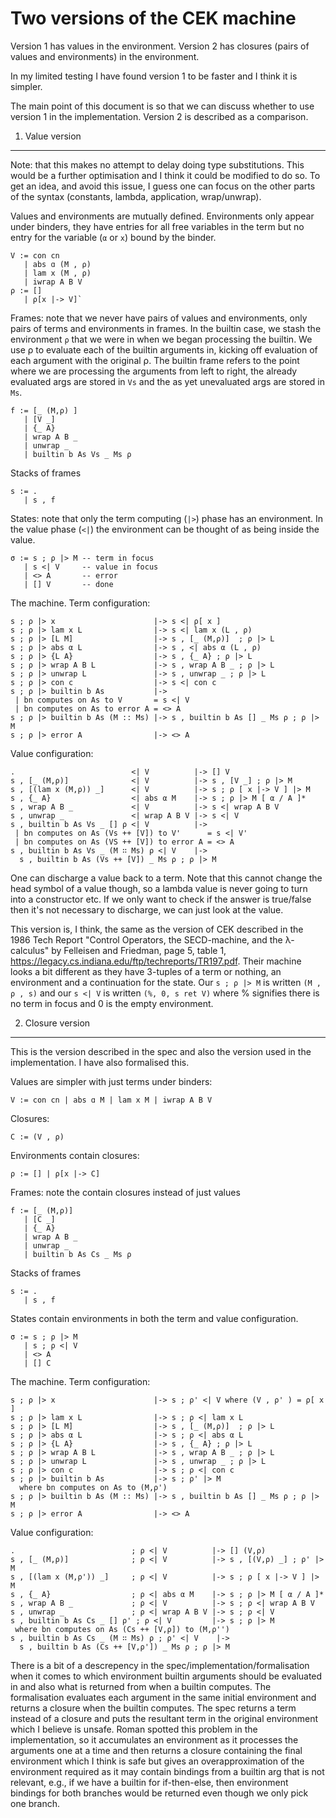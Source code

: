 Two versions of the CEK machine
===============================

Version 1 has values in the environment. Version 2 has closures (pairs
of values and environments) in the environment.

In my limited testing I have found version 1 to be faster and I think
it is simpler.

The main point of this document is so that we can discuss whether to
use version 1 in the implementation. Version 2 is described as a
comparison.

1. Value version
----------------

Note: that this makes no attempt to delay doing type
substitutions. This would be a further optimisation and I think it
could be modified to do so. To get an idea, and avoid this issue, I
guess one can focus on the other parts of the syntax (constants,
lambda, application, wrap/unwrap).

Values and environments are mutually defined. Environments only appear
under binders, they have entries for all free variables in the term
but no entry for the variable (`α` or `x`) bound by the binder.

```
V := con cn
   | abs ɑ (M , ⍴)
   | lam x (M , ρ)
   | iwrap A B V
ρ := []
   | ρ[x |-> V]`
```

Frames: note that we never have pairs of values and environments, only
pairs of terms and environments in frames. In the builtin case, we
stash the environment `ρ` that we were in when we began processing the
builtin. We use ρ to evaluate each of the builtin arguments in,
kicking off evaluation of each argument with the original ρ. The
builtin frame refers to the point where we are processing the
arguments from left to right, the already evaluated args are stored in
`Vs` and the as yet unevaluated args are stored in `Ms`.

```
f := [_ (M,ρ) ]
   | [V _]
   | {_ A}
   | wrap A B _
   | unwrap _
   | builtin b As Vs _ Ms ρ
```

Stacks of frames
```
s := .
   | s , f
```

States: note that only the term computing (`|>`) phase has an
environment. In the value phase (`<|`) the environment can be thought
of as being inside the value.
```
σ := s ; ρ |> M -- term in focus
   | s <| V     -- value in focus
   | <> A       -- error
   | [] V       -- done
```

The machine. Term configuration:
```
s ; ρ |> x                      |-> s <| ρ[ x ]
s ; ρ |> lam x L                |-> s <| lam x (L , ρ)
s ; ρ |> [L M]                  |-> s , [_ (M,ρ)]  ; ρ |> L
s ; ρ |> abs α L                |-> s , <| abs α (L , ρ)
s ; ρ |> {L A}                  |-> s , {_ A} ; ρ |> L
s ; ρ |> wrap A B L             |-> s , wrap A B _ ; ρ |> L
s ; ρ |> unwrap L               |-> s , unwrap _ ; ρ |> L
s ; ρ |> con c                  |-> s <| con c
s ; ρ |> builtin b As           |->
 | bn computes on As to V       = s <| V
 | bn computes on As to error A = <> A
s ; ρ |> builtin b As (M :: Ms) |-> s , builtin b As [] _ Ms ρ ; ρ |> M
s ; ρ |> error A                |-> <> A
```
Value configuration:
```
.                          <| V          |-> [] V
s , [_ (M,ρ)]              <| V          |-> s , [V _] ; ρ |> M
s , [(lam x (M,ρ)) _]      <| V          |-> s ; ρ [ x |-> V ] |> M
s , {_ A}                  <| abs α M    |-> s ; ρ |> M [ α / A ]*
s , wrap A B _             <| V          |-> s <| wrap A B V
s , unwrap _               <| wrap A B V |-> s <| V
s , builtin b As Vs _ [] ρ <| V          |->
 | bn computes on As (Vs ++ [V]) to V'      = s <| V'
 | bn computes on As (VS ++ [V]) to error A = <> A
s , builtin b As Vs _ (M ∷ Ms) ρ <| V    |->
  s , builtin b As (Vs ++ [V]) _ Ms ρ ; ρ |> M
```

One can discharge a value back to a term. Note that this cannot change
the head symbol of a value though, so a lambda value is never going to
turn into a constructor etc. If we only want to check if the answer is
true/false then it's not necessary to discharge, we can just look at
the value.

This version is, I think, the same as the version of CEK described in
the 1986 Tech Report "Control Operators, the SECD-machine, and the
λ-calculus" by Felleisen and Friedman, page 5, table 1,
https://legacy.cs.indiana.edu/ftp/techreports/TR197.pdf. Their machine
looks a bit different as they have 3-tuples of a term or nothing, an
environment and a continuation for the state. Our `s ; ρ |> M` is
written `(M , ρ , s)` and our `s <| V` is written `(%, 0, s ret V)`
where % signifies there is no term in focus and 0 is the empty
environment.

2. Closure version
------------------

This is the version described in the spec and also the version used in
the implementation. I have also formalised this.

Values are simpler with just terms under binders:
```
V := con cn | abs ɑ M | lam x M | iwrap A B V
```
Closures:
```
C := (V , ρ)
```
Environments contain closures:
```
ρ := [] | ρ[x |-> C]
```
Frames: note the contain closures instead of just values
```
f := [_ (M,ρ)]
   | [C _]
   | {_ A}
   | wrap A B _
   | unwrap _
   | builtin b As Cs _ Ms ρ
```

Stacks of frames
```
s := .
   | s , f
```

States contain environments in both the term and value configuration.
```
σ := s ; ρ |> M
   | s ; ρ <| V
   | <> A
   | [] C
```

The machine. Term configuration:
```
s ; ρ |> x                      |-> s ; ρ' <| V where (V , ρ' ) = ρ[ x ]
s ; ρ |> lam x L                |-> s ; ρ <| lam x L
s ; ρ |> [L M]                  |-> s , [_ (M,ρ)]  ; ρ |> L
s ; ρ |> abs α L                |-> s ; ρ <| abs α L
s ; ρ |> {L A}                  |-> s , {_ A} ; ρ |> L
s ; ρ |> wrap A B L             |-> s , wrap A B _ ; ρ |> L
s ; ρ |> unwrap L               |-> s , unwrap _ ; ρ |> L
s ; ρ |> con c                  |-> s ; ρ <| con c
s ; ρ |> builtin b As           |-> s ; ρ' |> M
  where bn computes on As to (M,ρ')
s ; ρ |> builtin b As (M :: Ms) |-> s , builtin b As [] _ Ms ρ ; ρ |> M
s ; ρ |> error A                |-> <> A
```
Value configuration:
```
.                          ; ρ <| V          |-> [] (V,ρ)
s , [_ (M,ρ)]              ; ρ <| V          |-> s , [(V,ρ) _] ; ρ' |> M
s , [(lam x (M,ρ')) _]     ; ρ <| V          |-> s ; ρ [ x |-> V ] |> M
s , {_ A}                  ; ρ <| abs α M    |-> s ; ρ |> M [ α / A ]*
s , wrap A B _             ; ρ <| V          |-> s ; ρ <| wrap A B V
s , unwrap _               ; ρ <| wrap A B V |-> s ; ρ <| V
s , builtin b As Cs _ [] ρ' ; ρ <| V         |-> s ; ρ |> M
 where bn computes on As (Cs ++ [V,ρ]) to (M,ρ'')
s , builtin b As Cs _ (M ∷ Ms) ρ ; ρ' <| V    |->
  s , builtin b As (Cs ++ [V,ρ']) _ Ms ρ ; ρ |> M
```

There is a bit of a descrepency in the
spec/implementation/formalisation when it comes to which environment
builtin arguments should be evaluated in and also what is returned
from when a builtin computes. The formalisation evaluates each
argument in the same initial environment and returns a closure when
the builtin computes. The spec returns a term instead of a closure and
puts the resultant term in the original environment which I believe is
unsafe. Roman spotted this problem in the implementation, so it
accumulates an environment as it processes the arguments one at a time
and then returns a closure containing the final environment which I
think is safe but gives an overapproximation of the environment
required as it may contain bindings from a builtin arg that is not
relevant, e.g., if we have a builtin for if-then-else, then
environment bindings for both branches would be returned even though
we only pick one branch.